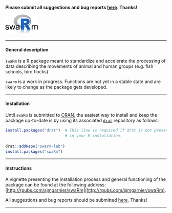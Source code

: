 **Please submit all suggestions and bug reports 
[here](https://github.com/swarm-lab/swaRm/issues). Thanks!**

<img src="inst/img/logo.png" width="20%">

---

#### General description

`swaRm` is a R package meant to standardize and accelerate the processing of 
data describing the movements of animal and human groups (e.g. fish schools, 
bird flocks). 

`swarm` is a work in progress. Functions are not yet in a stable state and are 
likely to change as the package gets developed. 

---

#### Installation

Until `swaRm` is submitted to [CRAN](https://cran.r-project.org/), the easiest 
way to install and keep the package up-to-date is by using its associated 
[`drat`](http://eddelbuettel.github.io/drat/DratFAQ.html) repository as follows:

```r
install.packages("drat")  # This line is required if drat is not present 
                          # in your R installation.

drat::addRepo("swarm-lab")
install.packages("swaRm")
```

---

#### Instructions

A vignette presenting the installation process and general functioning of the 
package can be found at the following address: 
[http://rpubs.com/sjmgarnier/swaRm](http://rpubs.com/sjmgarnier/swaRm).

All suggestions and bug reports should be submitted 
[here](https://github.com/swarm-lab/swaRm/issues). Thanks!

---